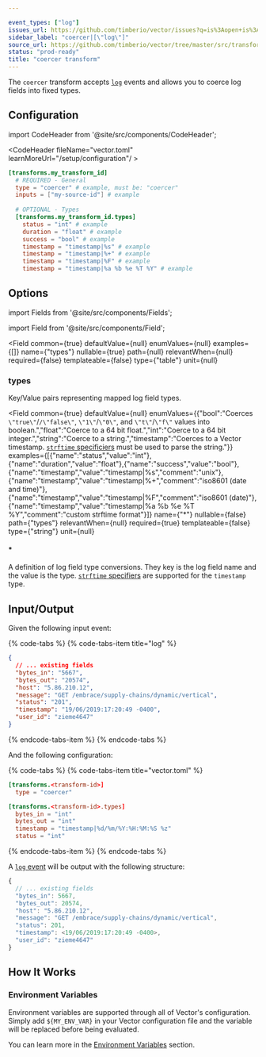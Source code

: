 ```yaml
---

event_types: ["log"]
issues_url: https://github.com/timberio/vector/issues?q=is%3Aopen+is%3Aissue+label%3A%22transform%3A+coercer%22
sidebar_label: "coercer|[\"log\"]"
source_url: https://github.com/timberio/vector/tree/master/src/transforms/coercer.rs
status: "prod-ready"
title: "coercer transform" 
---
```


The `coercer` transform accepts [`log`][docs.data-model#log] events and allows you to coerce log fields into fixed types.

## Configuration

import CodeHeader from '@site/src/components/CodeHeader';

<CodeHeader fileName="vector.toml" learnMoreUrl="/setup/configuration"/ >

```toml
[transforms.my_transform_id]
  # REQUIRED - General
  type = "coercer" # example, must be: "coercer"
  inputs = ["my-source-id"] # example
  
  # OPTIONAL - Types
  [transforms.my_transform_id.types]
    status = "int" # example
    duration = "float" # example
    success = "bool" # example
    timestamp = "timestamp|%s" # example
    timestamp = "timestamp|%+" # example
    timestamp = "timestamp|%F" # example
    timestamp = "timestamp|%a %b %e %T %Y" # example
```

## Options

import Fields from '@site/src/components/Fields';

import Field from '@site/src/components/Field';

<Fields filters={true}>


<Field
  common={true}
  defaultValue={null}
  enumValues={null}
  examples={[]}
  name={"types"}
  nullable={true}
  path={null}
  relevantWhen={null}
  required={false}
  templateable={false}
  type={"table"}
  unit={null}
  >

### types

Key/Value pairs representing mapped log field types.

<Fields filters={false}>


<Field
  common={true}
  defaultValue={null}
  enumValues={{"bool":"Coerces `\"true\"`/`/\"false\"`, `\"1\"`/`\"0\"`, and `\"t\"`/`\"f\"` values into boolean.","float":"Coerce to a 64 bit float.","int":"Coerce to a 64 bit integer.","string":"Coerce to a string.","timestamp":"Coerces to a Vector timestamp. [`strftime` specificiers][urls.strftime_specifiers] must be used to parse the string."}}
  examples={[{"name":"status","value":"int"},{"name":"duration","value":"float"},{"name":"success","value":"bool"},{"name":"timestamp","value":"timestamp|%s","comment":"unix"},{"name":"timestamp","value":"timestamp|%+","comment":"iso8601 (date and time)"},{"name":"timestamp","value":"timestamp|%F","comment":"iso8601 (date)"},{"name":"timestamp","value":"timestamp|%a %b %e %T %Y","comment":"custom strftime format"}]}
  name={"*"}
  nullable={false}
  path={"types"}
  relevantWhen={null}
  required={true}
  templateable={false}
  type={"string"}
  unit={null}
  >

#### *

A definition of log field type conversions. They key is the log field name and the value is the type. [`strftime` specifiers][urls.strftime_specifiers] are supported for the `timestamp` type.


</Field>


</Fields>

</Field>


</Fields>

## Input/Output

Given the following input event:

{% code-tabs %}
{% code-tabs-item title="log" %}
```json
{
  // ... existing fields
  "bytes_in": "5667",
  "bytes_out": "20574",
  "host": "5.86.210.12",
  "message": "GET /embrace/supply-chains/dynamic/vertical",
  "status": "201",
  "timestamp": "19/06/2019:17:20:49 -0400",
  "user_id": "zieme4647"
}
```
{% endcode-tabs-item %}
{% endcode-tabs %}

And the following configuration:

{% code-tabs %}
{% code-tabs-item title="vector.toml" %}
```toml
[transforms.<transform-id>]
  type = "coercer"

[transforms.<transform-id>.types]
  bytes_in = "int"
  bytes_out = "int"
  timestamp = "timestamp|%d/%m/%Y:%H:%M:%S %z"
  status = "int"
```
{% endcode-tabs-item %}
{% endcode-tabs %}

A [`log` event][docs.data-model#log] will be output with the following structure:

```javascript
{
  // ... existing fields
  "bytes_in": 5667,
  "bytes_out": 20574,
  "host": "5.86.210.12",
  "message": "GET /embrace/supply-chains/dynamic/vertical",
  "status": 201,
  "timestamp": <19/06/2019:17:20:49 -0400>,
  "user_id": "zieme4647"
}
```

## How It Works

### Environment Variables

Environment variables are supported through all of Vector's configuration.
Simply add `${MY_ENV_VAR}` in your Vector configuration file and the variable
will be replaced before being evaluated.

You can learn more in the [Environment Variables][docs.configuration#environment-variables]
section.


[docs.configuration#environment-variables]: /docs/setup/configuration#environment-variables
[docs.data-model#log]: /docs/about/data-model#log
[urls.strftime_specifiers]: https://docs.rs/chrono/0.3.1/chrono/format/strftime/index.html
